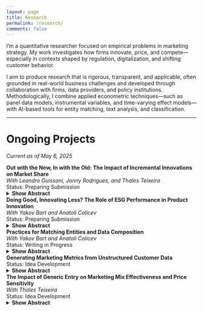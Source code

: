 ```yaml
---
layout: page
title: Research
permalink: /research/
comments: false
---
```


I’m a quantitative researcher focused on empirical problems in marketing strategy. My work investigates how firms innovate, price, and compete—especially in contexts shaped by regulation, digitalization, and shifting customer behavior.

I aim to produce research that is rigorous, transparent, and applicable, often grounded in real-world business challenges and developed through collaboration with firms, data providers, and policy institutions. Methodologically, I combine applied econometric techniques—such as panel data models, instrumental variables, and time-varying effect models—with AI-based tools for entity matching, text analysis, and classification.

---

# Ongoing Projects

*Current as of May 6, 2025*

<div class="project-entry">
  <strong>Out with the New, In with the Old: The Impact of Incremental Innovations on Market Share</strong><br>
  <em>With Leandro Guissoni, Jonny Rodrigues, and Thales Teixeira</em><br>
  Status: Preparing Submission  
  <details>
    <summary><strong>Show Abstract</strong></summary>
    <p class="abstract-text">
      Radical innovation has long dominated academic and industry discussions due to its potential to disrupt markets and establish long-term competitive advantages. However, many dominant firms in R&D-intensive industries increasingly struggle to develop entirely new technologies. In contrast, nondominant firms are turning to incremental innovations as a more feasible and cost-effective strategy. This study explores whether, and under what conditions, incremental innovations can capture market share compared to radical innovations. We use a comprehensive dataset from a major biochemical knowledge-intensive industry, encompassing over 700 brands and 19,000 customers across 72 months of sales, supplemented with government and field data. Our findings indicate that products developed through incremental innovations—particularly those launched by nondominant firms—can effectively capture more market share than those based on radical innovations. We also find that price-adjusted efficacy is positively associated with market share gains for incremental innovations, an effect not observed for radical ones. Additionally, incremental innovations tailored to local markets perform better, especially among informed customers. We conclude with strategic implications for nondominant manufacturers.
    </p>
  </details>
</div>

<div class="project-entry">
  <strong>Doing Good, Innovating Less? The Role of ESG Performance in Product Innovation</strong><br>
  <em>With Yakov Bart and Anatoli Colicev</em><br>
  Status: Preparing Submission  
  <details>
    <summary><strong>Show Abstract</strong></summary>
    <p class="abstract-text">
      As more firms embrace ESG goals, a critical question emerges: does doing good help or hurt innovation? Drawing on the attention-based view of the firm, we argue that ESG performance can demand significant managerial attention, potentially crowding out focus on product innovation. We test this framework using a panel of 457 publicly listed U.S. firms over 15 years (2007–2021), comprising 19,340 firm-quarter observations. We find that ESG performance is negatively associated with product innovation, and that this relationship is moderated by three contextual factors. R&D intensity improves alignment and mitigates the negative association. Firms facing intense competition are more likely to sustain innovation efforts due to differentiation pressures. In contrast, firms with high ROA may become more risk-averse, reinforcing the negative effect. These findings highlight the unintended trade-offs of ESG commitment and offer guidance on aligning purpose with innovation goals.
    </p>
  </details>
</div>

<div class="project-entry">
  <strong>Practices for Matching Entities and Data Composition</strong><br>
  <em>With Yakov Bart and Anatoli Colicev</em><br>
  Status: Writing in Progress  
  <details>
    <summary><strong>Show Abstract</strong></summary>
    <p class="abstract-text">
      This methodological paper presents a practical pipeline for matching company and product records across unstructured datasets. We propose techniques that combine heuristics, vector embeddings, and manual validation to reduce noise while preserving recall in large-scale marketing datasets.
    </p>
  </details>
</div>

<div class="project-entry">
  <strong>Generating Marketing Metrics from Unstructured Customer Data</strong><br>
  Status: Idea Development  
  <details>
    <summary><strong>Show Abstract</strong></summary>
    <p class="abstract-text">
      This project explores how large language models and vector-based methods can classify customer activities and sentiment from online reviews. The goal is to automate the generation of marketing metrics—such as usage frequency, purchase drivers, and pain points—to support strategic decisions.
    </p>
  </details>
</div>

<div class="project-entry">
  <strong>The Impact of Generic Entry on Marketing Mix Effectiveness and Price Sensitivity</strong><br>
  <em>With Thales Teixeira</em><br>
  Status: Idea Development  
  <details>
    <summary><strong>Show Abstract</strong></summary>
    <p class="abstract-text">
      This study examines how the entry of generic competitors affects the effectiveness of pricing and distribution strategies in the crop protection market. Using a multi-year panel dataset, we estimate changes in elasticity and brand responsiveness to marketing efforts before and after generic entry events.
    </p>
  </details>
</div>
